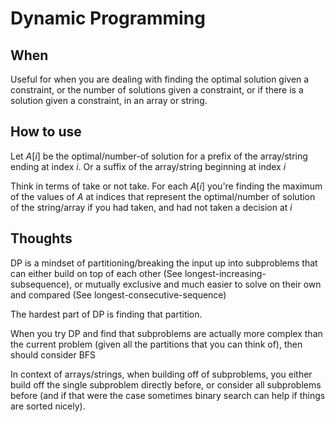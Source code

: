 # Dynamic Programming

## When

Useful for when you are dealing with finding the optimal solution given a constraint, or the number of solutions given a constraint, or if there is a solution given a constraint, in an array or string.

## How to use

Let $A[i]$ be the optimal/number-of solution for a prefix of the array/string ending at index $i$. Or a suffix of the array/string beginning at index $i$

Think in terms of take or not take. For each $A[i]$ you're finding the maximum of the values of $A$ at indices that represent the optimal/number of solution of the string/array if you had taken, and had not taken a decision at $i$

## Thoughts

DP is a mindset of partitioning/breaking the input up into subproblems that can either build on top of each other (See longest-increasing-subsequence), or mutually exclusive and much easier to solve on their own and compared (See longest-consecutive-sequence)

The hardest part of DP is finding that partition.

When you try DP and find that subproblems are actually more complex than the current problem (given all the partitions that you can think of), then should consider BFS

In context of arrays/strings, when building off of subproblems, you either build off the single subproblem directly before, or consider all subproblems before (and if that were the case sometimes binary search can help if things are sorted nicely).
